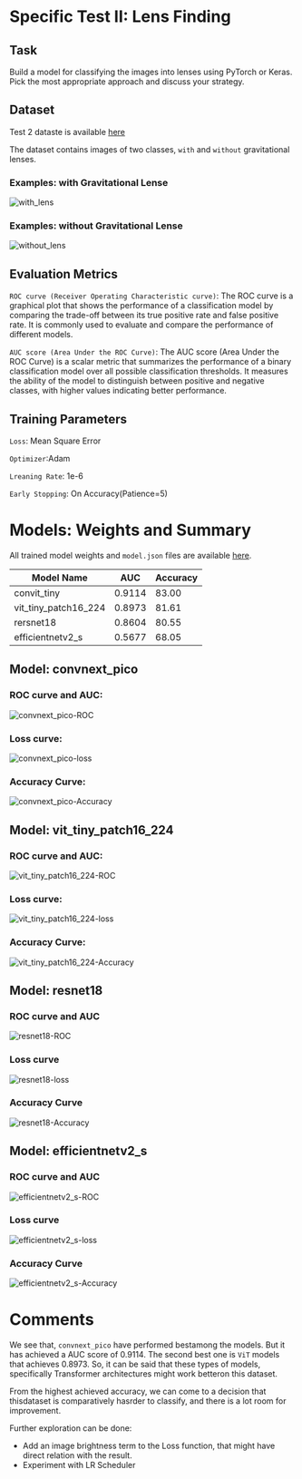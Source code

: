 # Specific Test II: Lens Finding

## Task

Build a model for classifying the images into lenses using PyTorch or Keras. Pick the most appropriate approach and discuss your strategy.


## Dataset 

Test 2 dataste is available [here](https://drive.google.com/file/d/1eXmbZqUfpqhI-MWz2xkpK0dXQ4FttGQf/view?usp=sharing)


The dataset contains images of two classes, `with` and `without` gravitational lenses.

###  Examples: with Gravitational  Lense
![with_lens](assets/Class%20-%20with_lens.png)

###  Examples: without Gravitational  Lense
![without_lens](assets/Class%20-%20without_lens.png)


## Evaluation Metrics

`ROC curve (Receiver Operating Characteristic curve)`: 
The ROC curve is a graphical plot that shows the performance of a classification model by comparing the trade-off between its true positive rate and false positive rate. It is commonly used to evaluate and compare the performance of different models.


`AUC score (Area Under the ROC Curve)`:
The AUC score (Area Under the ROC Curve) is a scalar metric that summarizes the performance of a binary classification model over all possible classification thresholds. It measures the ability of the model to distinguish between positive and negative classes, with higher values indicating better performance.

## Training Parameters

`Loss`: Mean Square Error

`Optimizer`:Adam

`Lreaning Rate`: 1e-6

`Early Stopping`: On Accuracy(Patience=5)


# Models: Weights and Summary

All trained model weights and `model.json` files are available [here](https://drive.google.com/drive/folders/10s6qrFXgs_4UHfN0Grh3XgWXEAGwOjac?usp=sharing).

| Model Name | AUC | Accuracy |
|------------|-----|----------|
| convit_tiny   | 0.9114 | 83.00  |
| vit_tiny_patch16_224    | 0.8973 | 81.61     |
| rersnet18    | 0.8604 | 80.55    |
| efficientnetv2_s | 0.5677| 68.05  |



## Model: convnext_pico

### ROC curve and AUC:
![convnext_pico-ROC](convnext_pico/convnext_pico%20-%20ROC.png)
### Loss curve:
![convnext_pico-loss](convnext_pico/convnext_pico%20-%20loss.png)
### Accuracy Curve:
![convnext_pico-Accuracy](convnext_pico/convnext_pico%20-%20Accuracy.png)


## Model: vit_tiny_patch16_224

### ROC curve and AUC:
![vit_tiny_patch16_224-ROC](vit_tiny_patch16_224/vit_tiny_patch16_224%20-%20ROC.png)
### Loss curve:
![vit_tiny_patch16_224-loss](vit_tiny_patch16_224/vit_tiny_patch16_224%20-%20loss.png)
### Accuracy Curve:
![vit_tiny_patch16_224-Accuracy](vit_tiny_patch16_224/vit_tiny_patch16_224%20-%20Accuracy.png)


## Model: resnet18

### ROC curve and AUC
![resnet18-ROC](resnet18/resnet18%20-%20ROC.png)
### Loss curve
![resnet18-loss](resnet18/resnet18%20-%20loss.png)
### Accuracy Curve
![resnet18-Accuracy](resnet18/resnet18%20-%20Accuracy.png)


## Model: efficientnetv2_s

### ROC curve and AUC
![efficientnetv2_s-ROC](efficientnetv2_s/efficientnetv2_s%20-%20ROC.png)
### Loss curve
![efficientnetv2_s-loss](efficientnetv2_s/efficientnetv2_s%20-%20loss.png)
### Accuracy Curve
![efficientnetv2_s-Accuracy](efficientnetv2_s/efficientnetv2_s%20-%20Accuracy.png)


# Comments

We see that, `convnext_pico` have performed bestamong the models. But it has achieved a AUC  score of 0.9114. The second best one is `ViT` models that achieves 0.8973. So, it can be said that these types of models, specifically Transformer architectures might work betteron this dataset.

From the highest achieved accuracy, we can come to a decision that thisdataset is comparatively hasrder to classify, and there is a lot room for improvement.


Further exploration can be done:
* Add an image brightness term to the Loss function, that might  have direct relation  with the  result.
* Experiment with LR Scheduler







